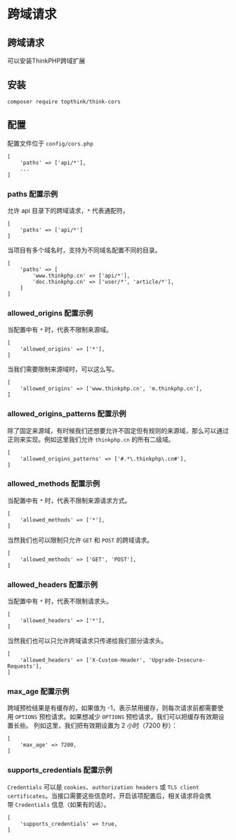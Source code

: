 # 跨域请求

## 跨域请求

可以安装ThinkPHP跨域扩展

## 安装

```
composer require topthink/think-cors
```

## 配置

配置文件位于 `config/cors.php`

```
[
    'paths' => ['api/*'],
    ...
]
```

### paths 配置示例

允许 api 目录下的跨域请求，`*` 代表通配符。

```
[
    'paths' => ['api/*']
]
```

当项目有多个域名时，支持为不同域名配置不同的目录。

```
[
    'paths' => [
        'www.thinkphp.cn' => ['api/*'],
        'doc.thinkphp.cn' => ['user/*', 'article/*'],
    ]
]
```

### allowed_origins 配置示例

当配置中有 `*` 时，代表不限制来源域。

```
[
    'allowed_origins' => ['*'],
]
```

当我们需要限制来源域时，可以这么写。

```
[
    'allowed_origins' => ['www.thinkphp.cn', 'm.thinkphp.cn'],
]
```

### allowed_origins_patterns 配置示例

除了固定来源域，有时候我们还想要允许不固定但有规则的来源域，那么可以通过正则来实现。例如这里我们允许 `thinkphp.cn` 的所有二级域。

```
[
    'allowed_origins_patterns' => ['#.*\.thinkphp\.cn#'],
]
```

### allowed_methods 配置示例

当配置中有 `*` 时，代表不限制来源请求方式。

```
[
    'allowed_methods' => ['*'],
]
```

当然我们也可以限制只允许 `GET` 和 `POST` 的跨域请求。

```
[
    'allowed_methods' => ['GET', 'POST'],
]
```

### allowed_headers 配置示例

当配置中有 `*` 时，代表不限制请求头。

```
[
    'allowed_headers' => ['*'],
]
```

当然我们也可以只允许跨域请求只传递给我们部分请求头。

```
[
    'allowed_headers' => ['X-Custom-Header', 'Upgrade-Insecure-Requests'],
]
```

### max_age 配置示例

跨域预检结果是有缓存的，如果值为 -1，表示禁用缓存，则每次请求前都需要使用 `OPTIONS` 预检请求。如果想减少 `OPTIONS` 预检请求，我们可以把缓存有效期设置长些。 列如这里，我们把有效期设置为 2 小时（7200 秒）：

```
[
    'max_age' => 7200,
]
```

### supports_credentials 配置示例

`Credentials` 可以是 `cookies`、`authorization headers` 或 `TLS client certificates`。当接口需要这些信息时，开启该项配置后，相关请求将会携带 `Credentials` 信息（如果有的话）。

```
[
    'supports_credentials' => true,
]
```